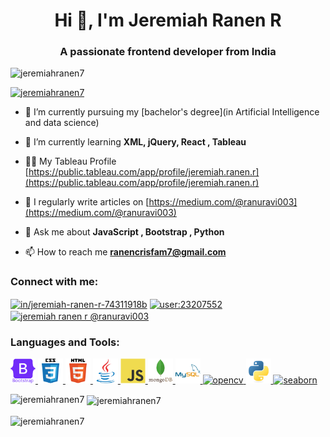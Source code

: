 <h1 align="center">Hi 👋, I'm Jeremiah Ranen R</h1>
<h3 align="center">A passionate frontend developer from India</h3>

<p align="left"> <img src="https://komarev.com/ghpvc/?username=jeremiahranen7&label=Profile%20views&color=0e75b6&style=flat" alt="jeremiahranen7" /> </p>

<p align="left"> <a href="https://github.com/ryo-ma/github-profile-trophy"><img src="https://github-profile-trophy.vercel.app/?username=jeremiahranen7" alt="jeremiahranen7" /></a> </p>

- 🔭 I’m currently pursuing my [bachelor's degree](in Artificial Intelligence and data science)

- 🌱 I’m currently learning **XML, jQuery, React , Tableau**

- 👨‍💻 My Tableau Profile [https://public.tableau.com/app/profile/jeremiah.ranen.r](https://public.tableau.com/app/profile/jeremiah.ranen.r)

- 📝 I regularly write articles on [https://medium.com/@ranuravi003](https://medium.com/@ranuravi003)

- 💬 Ask me about **JavaScript , Bootstrap , Python**

- 📫 How to reach me **ranencrisfam7@gmail.com**

<h3 align="left">Connect with me:</h3>
<p align="left">
<a href="https://linkedin.com/in/in/jeremiah-ranen-r-74311918b" target="blank"><img align="center" src="https://raw.githubusercontent.com/rahuldkjain/github-profile-readme-generator/master/src/images/icons/Social/linked-in-alt.svg" alt="in/jeremiah-ranen-r-74311918b" height="30" width="40" /></a>
<a href="https://stackoverflow.com/users/user:23207552" target="blank"><img align="center" src="https://raw.githubusercontent.com/rahuldkjain/github-profile-readme-generator/master/src/images/icons/Social/stack-overflow.svg" alt="user:23207552" height="30" width="40" /></a>
<a href="https://medium.com/jeremiah ranen r @ranuravi003" target="blank"><img align="center" src="https://raw.githubusercontent.com/rahuldkjain/github-profile-readme-generator/master/src/images/icons/Social/medium.svg" alt="jeremiah ranen r @ranuravi003" height="30" width="40" /></a>
</p>

<h3 align="left">Languages and Tools:</h3>
<p align="left"> <a href="https://getbootstrap.com" target="_blank" rel="noreferrer"> <img src="https://raw.githubusercontent.com/devicons/devicon/master/icons/bootstrap/bootstrap-plain-wordmark.svg" alt="bootstrap" width="40" height="40"/> </a> <a href="https://www.w3schools.com/css/" target="_blank" rel="noreferrer"> <img src="https://raw.githubusercontent.com/devicons/devicon/master/icons/css3/css3-original-wordmark.svg" alt="css3" width="40" height="40"/> </a> <a href="https://www.w3.org/html/" target="_blank" rel="noreferrer"> <img src="https://raw.githubusercontent.com/devicons/devicon/master/icons/html5/html5-original-wordmark.svg" alt="html5" width="40" height="40"/> </a> <a href="https://www.java.com" target="_blank" rel="noreferrer"> <img src="https://raw.githubusercontent.com/devicons/devicon/master/icons/java/java-original.svg" alt="java" width="40" height="40"/> </a> <a href="https://developer.mozilla.org/en-US/docs/Web/JavaScript" target="_blank" rel="noreferrer"> <img src="https://raw.githubusercontent.com/devicons/devicon/master/icons/javascript/javascript-original.svg" alt="javascript" width="40" height="40"/> </a> <a href="https://www.mongodb.com/" target="_blank" rel="noreferrer"> <img src="https://raw.githubusercontent.com/devicons/devicon/master/icons/mongodb/mongodb-original-wordmark.svg" alt="mongodb" width="40" height="40"/> </a> <a href="https://www.mysql.com/" target="_blank" rel="noreferrer"> <img src="https://raw.githubusercontent.com/devicons/devicon/master/icons/mysql/mysql-original-wordmark.svg" alt="mysql" width="40" height="40"/> </a> <a href="https://opencv.org/" target="_blank" rel="noreferrer"> <img src="https://www.vectorlogo.zone/logos/opencv/opencv-icon.svg" alt="opencv" width="40" height="40"/> </a> <a href="https://www.python.org" target="_blank" rel="noreferrer"> <img src="https://raw.githubusercontent.com/devicons/devicon/master/icons/python/python-original.svg" alt="python" width="40" height="40"/> </a> <a href="https://seaborn.pydata.org/" target="_blank" rel="noreferrer"> <img src="https://seaborn.pydata.org/_images/logo-mark-lightbg.svg" alt="seaborn" width="40" height="40"/> </a> </p>

<p><img align="left" src="https://github-readme-stats.vercel.app/api/top-langs?username=jeremiahranen7&show_icons=true&locale=en&layout=compact" alt="jeremiahranen7" /></p>

<p>&nbsp;<img align="center" src="https://github-readme-stats.vercel.app/api?username=jeremiahranen7&show_icons=true&locale=en" alt="jeremiahranen7" /></p>

<p><img align="center" src="https://github-readme-streak-stats.herokuapp.com/?user=jeremiahranen7&" alt="jeremiahranen7" /></p>
